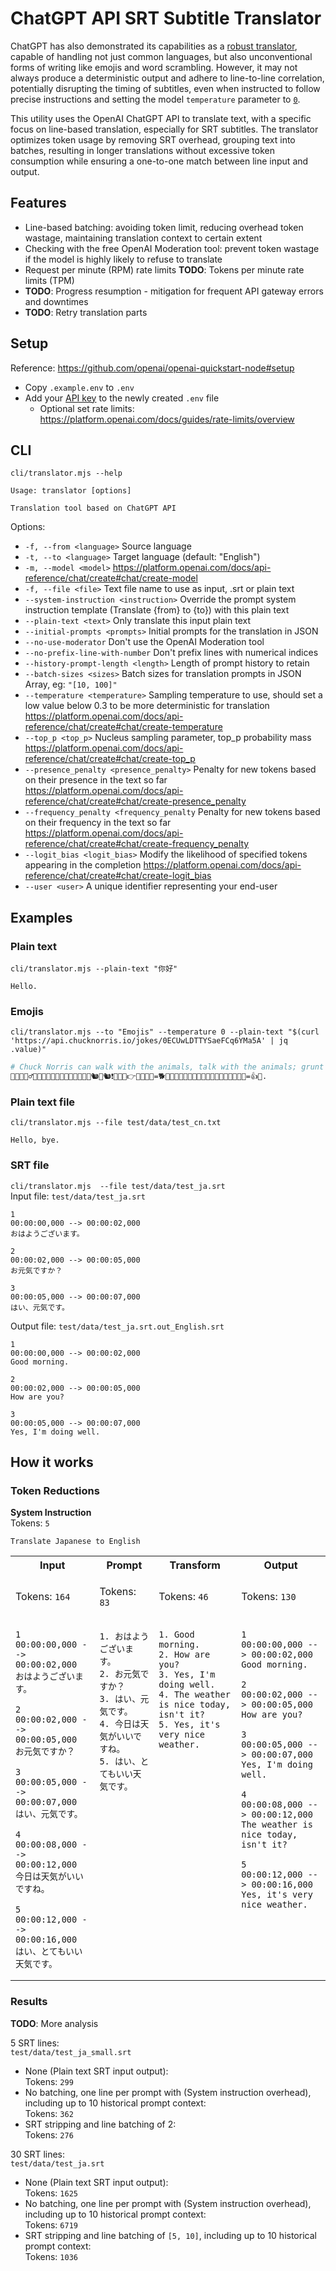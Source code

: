 # ChatGPT API SRT Subtitle Translator
ChatGPT has also demonstrated its capabilities as a [robust translator](https://towardsdatascience.com/translate-with-chatgpt-f85609996a7f), capable of handling not just common languages, but also unconventional forms of writing like emojis and word scrambling. However, it may not always produce a deterministic output and adhere to line-to-line correlation, potentially disrupting the timing of subtitles, even when instructed to follow precise instructions and setting the model `temperature` parameter to [`0`](https://cobusgreyling.medium.com/example-code-implementation-considerations-for-gpt-3-5-turbo-chatml-whisper-e61f8703c5db).

This utility uses the OpenAI ChatGPT API to translate text, with a specific focus on line-based translation, especially for SRT subtitles. The translator optimizes token usage by removing SRT overhead, grouping text into batches, resulting in longer translations without excessive token consumption while ensuring a one-to-one match between line input and output.

## Features
- Line-based batching: avoiding token limit, reducing overhead token wastage, maintaining translation context to certain extent
- Checking with the free OpenAI Moderation tool: prevent token wastage if the model is highly likely to refuse to translate
- Request per minute (RPM) rate limits **TODO**: Tokens per minute rate limits (TPM) 
- **TODO**: Progress resumption - mitigation for frequent API gateway errors and downtimes
- **TODO**: Retry translation parts

## Setup
Reference: <https://github.com/openai/openai-quickstart-node#setup>
- Copy `.example.env` to `.env`
- Add your [API key](https://platform.openai.com/account/api-keys) to the newly created `.env` file
  - Optional set rate limits: <https://platform.openai.com/docs/guides/rate-limits/overview>
## CLI
`cli/translator.mjs --help`
```
Usage: translator [options]

Translation tool based on ChatGPT API
```

Options:
  - `-f, --from <language>` Source language
  - `-t, --to <language>` Target language (default: "English")
  - `-m, --model <model>` https://platform.openai.com/docs/api-reference/chat/create#chat/create-model
  - `-f, --file <file>` Text file name to use as input, .srt or plain text
  - `--system-instruction <instruction>` Override the prompt system instruction template (Translate {from} to {to}) with this plain text
  - `--plain-text <text>` Only translate this input plain text
  - `--initial-prompts <prompts>` Initial prompts for the translation in JSON
  - `--no-use-moderator` Don't use the OpenAI Moderation tool
  - `--no-prefix-line-with-number` Don't prefix lines with numerical indices
  - `--history-prompt-length <length>` Length of prompt history to retain
  - `--batch-sizes <sizes>` Batch sizes for translation prompts in JSON Array, eg: `"[10, 100]"`
  - `--temperature <temperature>` Sampling temperature to use, should set a low value below 0.3 to be more deterministic for translation https://platform.openai.com/docs/api-reference/chat/create#chat/create-temperature
  - `--top_p <top_p>` Nucleus sampling parameter, top_p probability mass https://platform.openai.com/docs/api-reference/chat/create#chat/create-top_p
  - `--presence_penalty <presence_penalty>` Penalty for new tokens based on their presence in the text so far https://platform.openai.com/docs/api-reference/chat/create#chat/create-presence_penalty
  - `--frequency_penalty <frequency_penalty` Penalty for new tokens based on their frequency in the text so far https://platform.openai.com/docs/api-reference/chat/create#chat/create-frequency_penalty
  - `--logit_bias <logit_bias>` Modify the likelihood of specified tokens appearing in the completion https://platform.openai.com/docs/api-reference/chat/create#chat/create-logit_bias
  - `--user <user>` A unique identifier representing your end-user

## Examples
### Plain text  
`cli/translator.mjs --plain-text "你好"`
```
Hello.
```

### Emojis
`cli/translator.mjs --to "Emojis" --temperature 0 --plain-text "$(curl 'https://api.chucknorris.io/jokes/0ECUwLDTTYSaeFCq6YMa5A' | jq .value)"`

```bash
# Chuck Norris can walk with the animals, talk with the animals; grunt and squeak and squawk with the animals... and the animals, without fail, always say 'yessir Mr. Norris'.
👨‍🦰💪🚶‍♂️🦜🐒🐘🐅🐆🐎🐖🐄🐑🦏🐊🐢🐍🐿️🐇🐿️❗️🌳💬😲👉🤵👨‍🦰👊=🐕🐑🐐🦌🐘🦏🦍🦧🦓🐅🦌🦌🦌🐆🦍🐘🐘🐗🦓=👍🤵.
```

### Plain text file  
`cli/translator.mjs --file test/data/test_cn.txt `
```
Hello, bye.
```

### SRT file
`cli/translator.mjs  --file test/data/test_ja.srt`  
Input file: `test/data/test_ja.srt `
```
1
00:00:00,000 --> 00:00:02,000
おはようございます。

2
00:00:02,000 --> 00:00:05,000
お元気ですか？

3
00:00:05,000 --> 00:00:07,000
はい、元気です。

``` 
Output file: `test/data/test_ja.srt.out_English.srt`
```
1
00:00:00,000 --> 00:00:02,000
Good morning.

2
00:00:02,000 --> 00:00:05,000
How are you?

3
00:00:05,000 --> 00:00:07,000
Yes, I'm doing well.

```

## How it works
### Token Reductions
**System Instruction**  
Tokens: `5`
```
Translate Japanese to English
```  
<table>
<tr>
<th>Input</th>
<th>Prompt</th>
<th>Transform</th>
<th>Output</th>
</tr>
<tr>
<td>

Tokens: `164`

</td>
<td>

Tokens: `83`

</td>
<td>

Tokens: `46`

</td>
<td>

Tokens: `130`

</td>
</tr>
<tr>
<td valign="top">

```log
1
00:00:00,000 --> 00:00:02,000
おはようございます。

2
00:00:02,000 --> 00:00:05,000
お元気ですか？

3
00:00:05,000 --> 00:00:07,000
はい、元気です。

4
00:00:08,000 --> 00:00:12,000
今日は天気がいいですね。

5
00:00:12,000 --> 00:00:16,000
はい、とてもいい天気です。
```

</td>
<td valign="top">

```log
1. おはようございます。
2. お元気ですか？
3. はい、元気です。
4. 今日は天気がいいですね。
5. はい、とてもいい天気です。
```

</td>
<td valign="top">

```log
1. Good morning.
2. How are you?
3. Yes, I'm doing well.
4. The weather is nice today, isn't it?
5. Yes, it's very nice weather.
```

</td>
<td valign="top">

```log
1
00:00:00,000 --> 00:00:02,000
Good morning.

2
00:00:02,000 --> 00:00:05,000
How are you?

3
00:00:05,000 --> 00:00:07,000
Yes, I'm doing well.

4
00:00:08,000 --> 00:00:12,000
The weather is nice today, isn't it?

5
00:00:12,000 --> 00:00:16,000
Yes, it's very nice weather.
```

</td>
</tr>
</table>

### Results
**TODO**: More analysis

5 SRT lines:  
`test/data/test_ja_small.srt`  
- None (Plain text SRT input output):  
  Tokens: `299`
- No batching, one line per prompt with (System instruction overhead), including up to 10 historical prompt context:  
  Tokens: `362` 
- SRT stripping and line batching of 2:  
  Tokens: `276`

30 SRT lines:  
`test/data/test_ja.srt`
- None (Plain text SRT input output):  
  Tokens: `1625`
- No batching, one line per prompt with (System instruction overhead), including up to 10 historical prompt context:  
  Tokens: `6719` 
- SRT stripping and line batching of `[5, 10]`, including up to 10 historical prompt context:  
  Tokens: `1036`